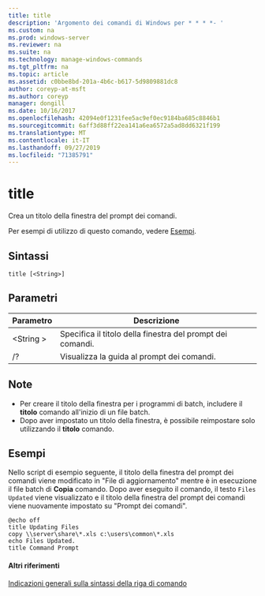 ```yaml
---
title: title
description: 'Argomento dei comandi di Windows per * * * *- '
ms.custom: na
ms.prod: windows-server
ms.reviewer: na
ms.suite: na
ms.technology: manage-windows-commands
ms.tgt_pltfrm: na
ms.topic: article
ms.assetid: c0bbe8bd-201a-4b6c-b617-5d9809881dc8
author: coreyp-at-msft
ms.author: coreyp
manager: dongill
ms.date: 10/16/2017
ms.openlocfilehash: 42094e0f1231fee5ac9ef0ec9184ba685c8846b1
ms.sourcegitcommit: 6aff3d88ff22ea141a6ea6572a5ad8dd6321f199
ms.translationtype: MT
ms.contentlocale: it-IT
ms.lasthandoff: 09/27/2019
ms.locfileid: "71385791"
---
```

# <a name="title"></a>title



Crea un titolo della finestra del prompt dei comandi.

Per esempi di utilizzo di questo comando, vedere [Esempi](#BKMK_examples).

## <a name="syntax"></a>Sintassi

```
title [<String>]
```

## <a name="parameters"></a>Parametri

|Parametro|Descrizione|
|---------|-----------|
|\<String >|Specifica il titolo della finestra del prompt dei comandi.|
|/?|Visualizza la guida al prompt dei comandi.|

## <a name="remarks"></a>Note

-   Per creare il titolo della finestra per i programmi di batch, includere il **titolo** comando all'inizio di un file batch.
-   Dopo aver impostato un titolo della finestra, è possibile reimpostare solo utilizzando il **titolo** comando.

## <a name="BKMK_examples"></a>Esempi

Nello script di esempio seguente, il titolo della finestra del prompt dei comandi viene modificato in "File di aggiornamento" mentre è in esecuzione il file batch di **Copia** comando. Dopo aver eseguito il comando, il testo `Files Updated` viene visualizzato e il titolo della finestra del prompt dei comandi viene nuovamente impostato su "Prompt dei comandi".
```
@echo off
title Updating Files
copy \\server\share\*.xls c:\users\common\*.xls
echo Files Updated.
title Command Prompt
```

#### <a name="additional-references"></a>Altri riferimenti

[Indicazioni generali sulla sintassi della riga di comando](command-line-syntax-key.md)
